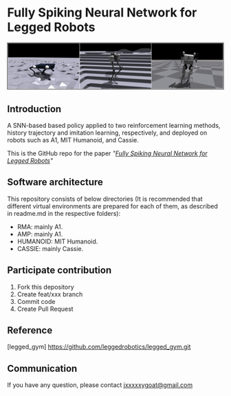 # Fully Spiking Neural Network for Legged Robots
![./](top_taser.png)

## Introduction
A SNN-based based policy applied to two reinforcement learning methods, history trajectory and imitation learning, respectively, and deployed on robots such as A1, MIT Humanoid, and Cassie.

This is the GitHub repo for the paper *"[Fully Spiking Neural Network for Legged Robots](http://export.arxiv.org/abs/2310.05022)"*

## Software architecture
This repository consists of below directories (It is recommended that different virtual environments are prepared for each of them, as described in readme.md in the respective folders):
- RMA: mainly A1.
- AMP: mainly A1.
- HUMANOID: MIT Humanoid.
- CASSIE: mainly Cassie.

## Participate contribution
1.  Fork this depository
2.  Create feat/xxx branch
3.  Commit code
4.  Create Pull Request

## Reference
[legged_gym] https://github.com/leggedrobotics/legged_gym.git

## Communication
If you have any question, please contact jxxxxxygoat@gmail.com
